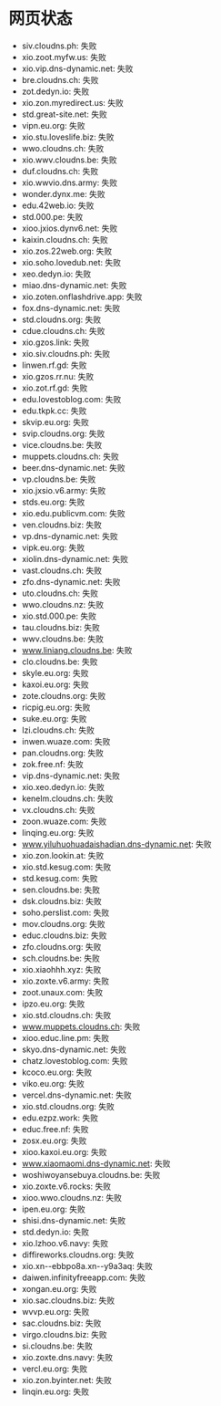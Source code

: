 # 网页状态
- siv.cloudns.ph: 失败
- xio.zoot.myfw.us: 失败
- xio.vip.dns-dynamic.net: 失败
- bre.cloudns.ch: 失败
- zot.dedyn.io: 失败
- xio.zon.myredirect.us: 失败
- std.great-site.net: 失败
- vipn.eu.org: 失败
- xio.stu.loveslife.biz: 失败
- wwo.cloudns.ch: 失败
- xio.wwv.cloudns.be: 失败
- duf.cloudns.ch: 失败
- xio.wwvio.dns.army: 失败
- wonder.dynx.me: 失败
- edu.42web.io: 失败
- std.000.pe: 失败
- xioo.jxios.dynv6.net: 失败
- kaixin.cloudns.ch: 失败
- xio.zos.22web.org: 失败
- xio.soho.lovedub.net: 失败
- xeo.dedyn.io: 失败
- miao.dns-dynamic.net: 失败
- xio.zoten.onflashdrive.app: 失败
- fox.dns-dynamic.net: 失败
- std.cloudns.org: 失败
- cdue.cloudns.ch: 失败
- xio.gzos.link: 失败
- xio.siv.cloudns.ph: 失败
- linwen.rf.gd: 失败
- xio.gzos.rr.nu: 失败
- xio.zot.rf.gd: 失败
- edu.lovestoblog.com: 失败
- edu.tkpk.cc: 失败
- skvip.eu.org: 失败
- svip.cloudns.org: 失败
- vice.cloudns.be: 失败
- muppets.cloudns.ch: 失败
- beer.dns-dynamic.net: 失败
- vp.cloudns.be: 失败
- xio.jxsio.v6.army: 失败
- stds.eu.org: 失败
- xio.edu.publicvm.com: 失败
- ven.cloudns.biz: 失败
- vp.dns-dynamic.net: 失败
- vipk.eu.org: 失败
- xiolin.dns-dynamic.net: 失败
- vast.cloudns.ch: 失败
- zfo.dns-dynamic.net: 失败
- uto.cloudns.ch: 失败
- wwo.cloudns.nz: 失败
- xio.std.000.pe: 失败
- tau.cloudns.biz: 失败
- wwv.cloudns.be: 失败
- www.liniang.cloudns.be: 失败
- clo.cloudns.be: 失败
- skyle.eu.org: 失败
- kaxoi.eu.org: 失败
- zote.cloudns.org: 失败
- ricpig.eu.org: 失败
- suke.eu.org: 失败
- lzi.cloudns.ch: 失败
- inwen.wuaze.com: 失败
- pan.cloudns.org: 失败
- zok.free.nf: 失败
- vip.dns-dynamic.net: 失败
- xio.xeo.dedyn.io: 失败
- kenelm.cloudns.ch: 失败
- vx.cloudns.ch: 失败
- zoon.wuaze.com: 失败
- linqing.eu.org: 失败
- www.yiluhuohuadaishadian.dns-dynamic.net: 失败
- xio.zon.lookin.at: 失败
- xio.std.kesug.com: 失败
- std.kesug.com: 失败
- sen.cloudns.be: 失败
- dsk.cloudns.biz: 失败
- soho.perslist.com: 失败
- mov.cloudns.org: 失败
- educ.cloudns.biz: 失败
- zfo.cloudns.org: 失败
- sch.cloudns.be: 失败
- xio.xiaohhh.xyz: 失败
- xio.zoxte.v6.army: 失败
- zoot.unaux.com: 失败
- ipzo.eu.org: 失败
- xio.std.cloudns.ch: 失败
- www.muppets.cloudns.ch: 失败
- xioo.educ.line.pm: 失败
- skyo.dns-dynamic.net: 失败
- chatz.lovestoblog.com: 失败
- kcoco.eu.org: 失败
- viko.eu.org: 失败
- vercel.dns-dynamic.net: 失败
- xio.std.cloudns.org: 失败
- edu.ezpz.work: 失败
- educ.free.nf: 失败
- zosx.eu.org: 失败
- xioo.kaxoi.eu.org: 失败
- www.xiaomaomi.dns-dynamic.net: 失败
- woshiwoyansebuya.cloudns.be: 失败
- xio.zoxte.v6.rocks: 失败
- xioo.wwo.cloudns.nz: 失败
- ipen.eu.org: 失败
- shisi.dns-dynamic.net: 失败
- std.dedyn.io: 失败
- xio.lzhoo.v6.navy: 失败
- diffireworks.cloudns.org: 失败
- xio.xn--ebbpo8a.xn--y9a3aq: 失败
- daiwen.infinityfreeapp.com: 失败
- xongan.eu.org: 失败
- xio.sac.cloudns.biz: 失败
- wvvp.eu.org: 失败
- sac.cloudns.biz: 失败
- virgo.cloudns.biz: 失败
- si.cloudns.be: 失败
- xio.zoxte.dns.navy: 失败
- vercl.eu.org: 失败
- xio.zon.byinter.net: 失败
- linqin.eu.org: 失败
